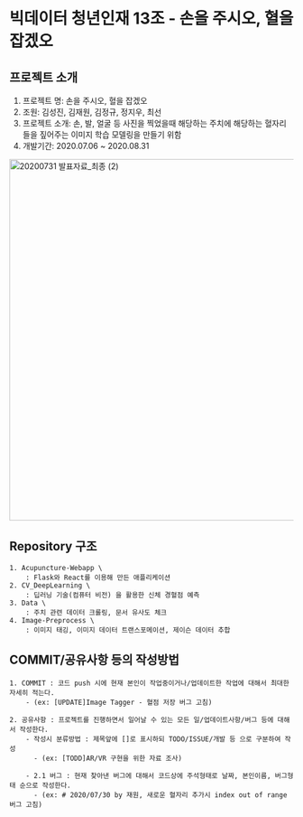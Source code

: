 # 빅데이터 청년인재 13조 - 손을 주시오, 혈을 잡겠오

## 프로젝트 소개
  1. 프로젝트 명: 손을 주시오, 혈을 잡겠오
  2. 조원: 김성진, 김재원, 김정규, 정지우, 최선
  3. 프로젝트 소개: 손, 발, 얼굴 등 사진을 찍었을때 해당하는 주치에 해당하는 혈자리들을 짚어주는 이미지 학습 모델링을 만들기 위함
  4. 개발기간: 2020.07.06 ~ 2020.08.31
  
  <img width="640" alt="20200731 발표자료_최종 (2)" src="https://user-images.githubusercontent.com/63584973/89733815-0c527680-da93-11ea-850e-4c5a85212ac7.png">

  
## Repository 구조
    1. Acupuncture-Webapp \
        : Flask와 React를 이용해 만든 애플리케이션
    2. CV_DeepLearning \
        : 딥러닝 기술(컴퓨터 비전) 을 활용한 신체 경혈점 예측
    3. Data \
        : 주치 관련 데이터 크롤링, 문서 유사도 체크
    4. Image-Preprocess \
        : 이미지 태깅, 이미지 데이터 트랜스포메이션, 제이슨 데이터 추합
  
## COMMIT/공유사항 등의 작성방법
    1. COMMIT : 코드 push 시에 현재 본인이 작업중이거나/업데이트한 작업에 대해서 최대한 자세히 적는다.
        - (ex: [UPDATE]Image Tagger - 혈점 저장 버그 고침)

    2. 공유사항 : 프로젝트를 진행하면서 일어날 수 있는 모든 일/업데이트사항/버그 등에 대해서 작성한다.
        - 작성시 분류방법 : 제목앞에 []로 표시하되 TODO/ISSUE/개발 등 으로 구분하여 작성
          - (ex: [TODD]AR/VR 구현을 위한 자료 조사)

        - 2.1 버그 : 현재 찾아낸 버그에 대해서 코드상에 주석형태로 날짜, 본인이름, 버그형태 순으로 작성한다.
          - (ex: # 2020/07/30 by 재원, 새로운 혈자리 추가시 index out of range 버그 고침)
